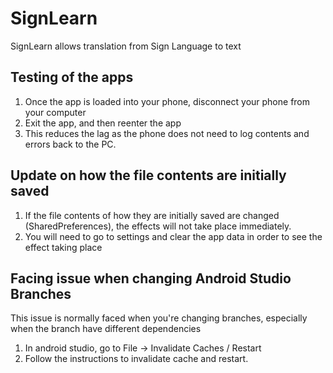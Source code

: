# SignLearn

SignLearn allows translation from Sign Language to text

## Testing of the apps

1. Once the app is loaded into your phone, disconnect your phone from your computer
2. Exit the app, and then reenter the app
3. This reduces the lag as the phone does not need to log contents and errors back to the PC.

## Update on how the file contents are initially saved

1. If the file contents of how they are initially saved are changed (SharedPreferences), the effects will not take place immediately.
2. You will need to go to settings and clear the app data in order to see the effect taking place

## Facing issue when changing Android Studio Branches

This issue is normally faced when you're changing branches, especially when the branch have different dependencies

1. In android studio, go to File -> Invalidate Caches / Restart
2. Follow the instructions to invalidate cache and restart.
